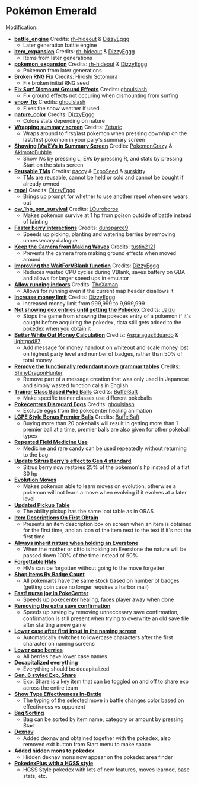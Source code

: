 # Pokémon Emerald

Modification:
* [**battle_engine**](https://github.com/rh-hideout/pokeemerald-expansion/tree/battle_engine) Credits: [rh-hideout](https://github.com/rh-hideout) & [DizzyEggg](https://github.com/DizzyEggg)
  * Later generation battle engine 
* [**item_expansion**](https://github.com/rh-hideout/pokeemerald-expansion/tree/item_expansion) Credits: [rh-hideout](https://github.com/rh-hideout) & [DizzyEggg](https://github.com/DizzyEggg)
  * Items from later generations
* [**pokemon_expansion**](https://github.com/rh-hideout/pokeemerald-expansion/tree/pokemon_expansion) Credits: [rh-hideout](https://github.com/rh-hideout) & [DizzyEggg](https://github.com/DizzyEggg)
  * Pokemon from later generations
* [**Broken RNG Fix**](https://www.pokecommunity.com/showpost.php?p=10211666&postcount=155) Credits: [Hiroshi Sotomura](https://www.pokecommunity.com/member.php?u=5)
  * Fix broken initial RNG seed
* [**Fix Surf Dismount Ground Effects**](https://www.pokecommunity.com/showpost.php?p=10184839&postcount=123) Credits: [ghoulslash](https://github.com/ghoulslash)
  * Fix ground effects not occuring when dismounting from surfing
* [**snow_fix**](https://github.com/ghoulslash/pokeemerald/tree/snow_fix) Credits: [ghoulslash](https://github.com/ghoulslash)
  * Fixes the snow weather if used
* [**nature_color**](https://github.com/DizzyEggg/pokeemerald/tree/nature_color) Credits: [DizzyEggg](https://github.com/DizzyEggg)
  * Colors stats depending on nature
* [**Wrapping summary screen**](https://www.pokecommunity.com/showpost.php?p=10060875&postcount=27) Credits: [Zeturic](https://github.com/Zeturic)
  * Wraps around to first/last pokemon when pressing down/up on the last/first pokemon in your pary's summary screen
* [**Showing IVs/EVs in Summary Screen**](https://www.pokecommunity.com/showpost.php?p=10161688&postcount=77) Credits: [PokemonCrazy](https://www.pokecommunity.com/member.php?u=69053) & [AkimotoBubble](https://www.pokecommunity.com/member.php?u=495303)
  * Show IVs by pressing L, EVs by pressing R, and stats by pressing Start on the stats screen
* [**Reusable TMs**](https://github.com/pret/pokeemerald/wiki/Infinite-TM-usage) Credits: [paccy](https://www.pokecommunity.com/member.php?u=151157) & [ExpoSeed](https://github.com/ExpoSeed) & [surskitty](https://github.com/surskitty)
  * TMs are reusable, cannot be held or sold and cannot be bought if already owned
* [**repel**](https://github.com/DizzyEggg/pokeemerald/tree/repel) Credits: [DizzyEggg](https://github.com/DizzyEggg)
  * Brings up prompt for whether to use another repel when one wears out
* [**ow_1hp_psn_survival**](https://github.com/LOuroboros/pokeemerald/tree/ow_1hp_psn_survival) Credits: [LOuroboros](https://github.com/LOuroboros)
  * Makes pokemon survive at 1 hp from poison outside of battle instead of fainting
* [**Faster berry interactions**](https://www.pokecommunity.com/showpost.php?p=10164065&postcount=82) Credits: [dunsparce9](https://github.com/dunsparce9)
  * Speeds up picking, planting and watering berries by removing unnessecary dialogue
* [**Keep the Camera from Making Waves**](https://github.com/pret/pokeemerald/wiki/Keep-the-Camera-from-Making-Waves) Credits: [tustin2121](https://github.com/tustin2121)
  * Prevents the camera from making ground effects when moved around
* [**Improving the WaitForVBlank function**](https://github.com/pret/pokeemerald/wiki/Improving-the-WaitForVBlank-function) Credits: [DizzyEggg](https://github.com/DizzyEggg)
  * Reduces wasted CPU cycles during VBlank, saves battery on GBA and allows for larger speed ups in emulator
* [**Allow running indoors**](https://www.pokecommunity.com/showpost.php?p=9990848&postcount=14) Credits: [TheXaman](https://github.com/TheXaman)
  * Allows for running even if the current map header disallows it
* [**Increase money limit**](https://github.com/pret/pokeemerald/wiki/Increase-money-limit) Credits: [DizzyEggg](https://github.com/DizzyEggg)
  * Increased money limit from 999,999 to 9,999,999
* [**Not showing dex entries until getting the Pokédex**](https://github.com/pret/pokeemerald/wiki/Not-showing-dex-entries-until-getting-the-Pok%C3%A9dex) Credits: [Jaizu](https://github.com/Jaizu)
  * Stops the game from showing the pokedex entry of a pokemon if it's caught before acquiring the pokedex, data still gets added to the pokedex when you obtain it
* [**Better White Out Money Calculation**](https://github.com/pret/pokeemerald/wiki/Better-White-Out-Money-Calculation) Credits: [AsparagusEduardo](https://github.com/AsparagusEduardo) & [lightgod87](https://github.com/lightgod87)
  * Add message for money handout on whiteout and scale money lost on highest party level and number of badges, rather than 50% of total money
* [**Remove the functionally redundant move grammar tables**](https://github.com/pret/pokeemerald/wiki/Remove-the-functionally-redundant-move-grammar-tables) Credits: [ShinyDragonHunter](https://github.com/ShinyDragonHunter)
  * Remove part of a message creation that was only used in Japanese and simply wasted function calls in English
* [**Trainer Class Based Poké Balls**](https://github.com/pret/pokeemerald/wiki/Trainer-Class-Based-Pok%C3%A9-Balls) Credits: [BuffelSaft](https://github.com/BuffelSaft)
  * Make specific trainer classes use different pokeballs
* [**Pokecenters Disregard Eggs**](https://github.com/pret/pokeemerald/wiki/Pokecenters-Disregard-Eggs) Credits: [ghoulslash](https://github.com/ghoulslash)
  * Exclude eggs from the pokecenter healing animation
* [**LGPE Style Bonus Premier Balls**](https://github.com/pret/pokeemerald/wiki/LGPE-Style-Bonus-Premier-Balls) Credits: [BuffelSaft](https://github.com/BuffelSaft)
  * Buying more than 20 pokeballs will result in getting more than 1 premier ball at a time, premier balls are also given for other pokeball types
* [**Repeated Field Medicine Use**](https://github.com/pret/pokeemerald/wiki/Repeated-Field-Medicine-Use)
  * Medicine and rare candy can be used repeatedly without returning to the bag
* [**Update Sitrus Berry's effect to Gen 4 standard**](https://github.com/pret/pokeemerald/wiki/Update-Sitrus-Berry's-effect-to-Gen-4-standard)
  * Sitrus berry now restores 25% of the pokemon's hp instead of a flat 30 hp
* [**Evolution Moves**](https://www.pokecommunity.com/showpost.php?p=10097987&postcount=36)
  * Makes pokemon able to learn moves on evolution, otherwise a pokemon will not learn a move when evolving if it evolves at a later level
* [**Updated Pickup Table**](https://www.pokecommunity.com/showpost.php?p=9987541&postcount=11)
  * The ability pickup has the same loot table as in ORAS
* [**Item Descriptions On First Obtain**](https://www.pokecommunity.com/showpost.php?p=10126502&postcount=46)
  * Presents an item description box on screen when an item is obtained for the first time, and an icon of the item next to the text if it's not the first time
* [**Always inherit nature when holding an Everstone**](https://www.pokecommunity.com/showpost.php?p=10159052&postcount=68)
  * When the mother or ditto is holding an Everstone the nature will be passed down 100% of the time instead of 50%
* [**Forgettable HMs**](https://www.pokecommunity.com/showpost.php?p=10182839&postcount=119)
  * HMs can be forgotten without going to the move forgetter
* [**Shop Items By Badge Count**](https://github.com/pret/pokeemerald/wiki/Shop-Items-By-Badge-Count)
  * All pokemarts have the same stock based on number of badges (getting coin case no longer requires a harbor mail)
* [**Fast! nurse joy in PokeCenter**](https://www.pokecommunity.com/showpost.php?p=10213415&postcount=164)
  * Speeds up pokecenter healing, faces player away when done
* [**Removing the extra save confirmation**](https://www.pokecommunity.com/showpost.php?p=10211835&postcount=156)
  * Speeds up saving by removing unneccesary save confirmation, confirmation is still present when trying to overwrite an old save file after starting a new game
* [**Lower case after first input in the naming screen**](https://www.pokecommunity.com/showpost.php?p=10199896&postcount=139)
  * Automatically switches to lowercase characters after the first character on naming screens
* [**Lower case berries**](https://www.pokecommunity.com/showpost.php?p=10013331&postcount=2)
  * All berries have lower case names
* **Decapitalized everything**
  * Everything should be decapitalized
* [**Gen. 6 styled Exp. Share**](https://www.pokecommunity.com/showpost.php?p=10060538&postcount=26)
  * Exp. Share is a key item that can be toggled on and off to share exp across the entire team
* [**Show Type Effectiveness In-Battle**](https://www.pokecommunity.com/showpost.php?p=10167016&postcount=83)
  * The typing of the selected move in battle changes color based on effectivness vs opponent
* [**Bag Sorting**](https://www.pokecommunity.com/showpost.php?p=10167488&postcount=84)
  * Bag can be sorted by item name, category or amount by pressing Start
* [**Dexnav**](https://www.pokecommunity.com/showpost.php?p=10215653&postcount=1)
  * Added dexnav and obtained together with the pokedex, also removed exit button from Start menu to make space
* **Added hidden mons to pokedex**
  * Hidden dexnav mons now appear on the pokedex area finder
* [**PokedexPlus with a HGSS style**](https://www.pokecommunity.com/showpost.php?p=10230792&postcount=1)
  * HGSS Style pokedex with lots of new features, moves learned, base stats, etc.

